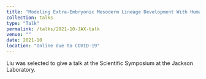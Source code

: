 ```yaml
---
title: "Modeling Extra-Embryonic Mesoderm Lineage Development With Human Induced Pluripotent Stem Cells"
collection: talks
type: "Talk"
permalink: /talks/2021-10-JAX-talk
venue: ""
date: 2021-10
location: "Online due to COVID-19"
---
```


Liu was selected to give a talk at the Scientific Symposium at the Jackson Laboratory.

